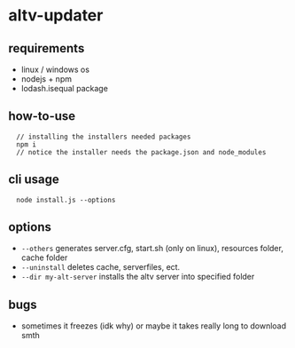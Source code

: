 # altv-updater
 ## requirements
  - linux / windows os
  - nodejs + npm
  - lodash.isequal package
 ## how-to-use
  ```
    // installing the installers needed packages
    npm i
    // notice the installer needs the package.json and node_modules
  ```
 ## cli usage
  ```
    node install.js --options
  ```
 ## options
 - ```--others``` generates server.cfg, start.sh (only on linux), resources folder, cache folder
 - ```--uninstall``` deletes cache, serverfiles, ect.
 - ```--dir my-alt-server``` installs the altv server into specified folder
 ## bugs
 - sometimes it freezes (idk why) or maybe it takes really long to download smth